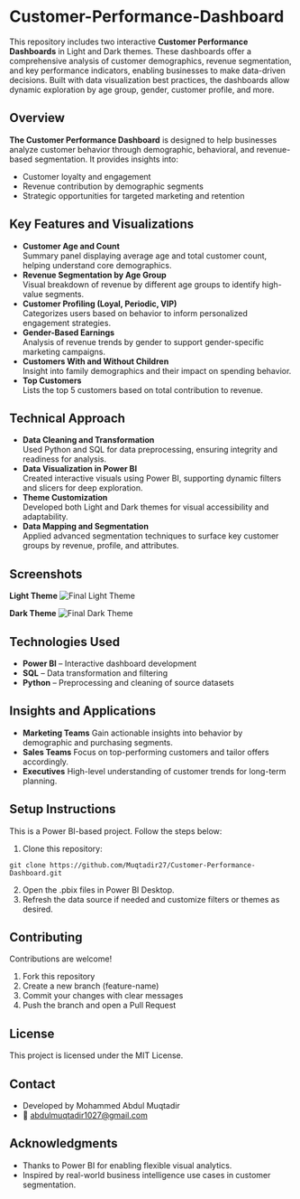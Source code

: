 # **Customer-Performance-Dashboard** 
This repository includes two interactive **Customer Performance Dashboards** in Light and Dark themes. These dashboards offer a comprehensive analysis of customer demographics, revenue segmentation, and key performance indicators, enabling businesses to make data-driven decisions. Built with data visualization best practices, the dashboards allow dynamic exploration by age group, gender, customer profile, and more.


## **Overview**
**The Customer Performance Dashboard** is designed to help businesses analyze customer behavior through demographic, behavioral, and revenue-based segmentation. It provides insights into:
- Customer loyalty and engagement
- Revenue contribution by demographic segments
- Strategic opportunities for targeted marketing and retention

## **Key Features and Visualizations**
- **Customer Age and Count**       
Summary panel displaying average age and total customer count, helping understand core demographics.         
- **Revenue Segmentation by Age Group**                   
Visual breakdown of revenue by different age groups to identify high-value segments.           
- **Customer Profiling (Loyal, Periodic, VIP)**             
Categorizes users based on behavior to inform personalized engagement strategies.            
- **Gender-Based Earnings**               
Analysis of revenue trends by gender to support gender-specific marketing campaigns.            
- **Customers With and Without Children**            
Insight into family demographics and their impact on spending behavior.           
- **Top Customers**                  
Lists the top 5 customers based on total contribution to revenue.                

## **Technical Approach**
- **Data Cleaning and Transformation**                 
Used Python and SQL for data preprocessing, ensuring integrity and readiness for analysis.             
- **Data Visualization in Power BI**           
Created interactive visuals using Power BI, supporting dynamic filters and slicers for deep exploration.          
- **Theme Customization**         
Developed both Light and Dark themes for visual accessibility and adaptability.        
- **Data Mapping and Segmentation**            
Applied advanced segmentation techniques to surface key customer groups by revenue, profile, and attributes.                   

## **Screenshots**
**Light Theme**
![Final Light Theme](https://github.com/user-attachments/assets/7e7f2eee-7009-454e-bcc6-cdbcdad1c1c6)

**Dark Theme**
![Final Dark Theme](https://github.com/user-attachments/assets/2e8c0a27-bdc9-4dc1-af84-081d405976eb)

## **Technologies Used**
- **Power BI** – Interactive dashboard development
- **SQL** – Data transformation and filtering
- **Python** – Preprocessing and cleaning of source datasets

## **Insights and Applications**
- **Marketing Teams**
Gain actionable insights into behavior by demographic and purchasing segments.
- **Sales Teams**
Focus on top-performing customers and tailor offers accordingly.
- **Executives**
High-level understanding of customer trends for long-term planning.

## **Setup Instructions**
This is a Power BI-based project. Follow the steps below:   

1. Clone this repository:
```
git clone https://github.com/Muqtadir27/Customer-Performance-Dashboard.git
```
2. Open the .pbix files in Power BI Desktop.
3. Refresh the data source if needed and customize filters or themes as desired.

## Contributing
Contributions are welcome!
1. Fork this repository       
2. Create a new branch (feature-name)   
3. Commit your changes with clear messages 
4. Push the branch and open a Pull Request 

## License
This project is licensed under the MIT License.       

## Contact
- Developed by Mohammed Abdul Muqtadir
- 📧 abdulmuqtadir1027@gmail.com

## Acknowledgments
- Thanks to Power BI for enabling flexible visual analytics.          
- Inspired by real-world business intelligence use cases in customer segmentation.       

